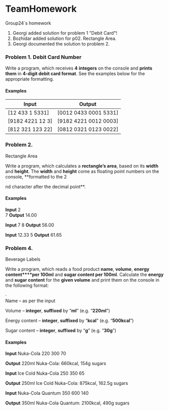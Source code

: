 # TeamHomework
Group24`s homework
1. Georgi added solution for problem 1 "Debit Card"!
2. Bozhidar added solution for p02. Rectangle Area.
3. Georgi documented the solution to problem 2.

### Problem 1. **Debit Card Number**

Write a program, which receives **4** **integers** on the console and **prints them** in **4-digit debit card format**. See the examples below for the appropriate formatting.

#### **Examples**

| **Input** | **Output** |
| --- | --- |
| [12 433 1 5331] | [0012 0433 0001 5331] |
| [9182 4221 12 3] | [9182 4221 0012 0003] |
| [812 321 123 22] | [0812 0321 0123 0022] |


### Problem 2.                 
Rectangle Area

Write a program, which calculates a **rectangle’s area**, based on its **width**
and **height**. The **width** and **height** come as
floating point numbers on the console, **formatted
to the 2

nd character after the decimal point**.

#### Examples
**Input**
2			
7
**Output**
14.00

 **Input**
7
8
**Output**
56.00

 **Input**
12.33
5
**Output**
61.65
 
 
### Problem 4.                 
Beverage Labels

Write a program, which reads a food product **name**, **volume**, **energy content****per 100ml** and **sugar content per 100ml**. Calculate the **energy** and **sugar content**
for the **given volume** and print them
on the console in the following format:

·        
Name – as per the input

Volume – **integer**,
**suffixed** by “**ml**” (e.g. “**220ml**”)
   
Energy content – **integer**, **suffixed** by “**kcal**” (e.g. “**500kcal**”)
   
Sugar content – **integer**, **suffixed** by “**g**” (e.g. “**30g**”) 

#### Examples

**Input**
Nuka-Cola
220
300
70

**Output**
 220ml Nuka-Cola:
660kcal, 154g
  sugars

**Input**
 Ice Cold Nuka-Cola
250
350
65

**Output**
250ml Ice Cold Nuka-Cola:
875kcal, 162.5g sugars

**Input**
Nuka-Cola Quantum
350
600
140
 
**Output**
350ml Nuka-Cola Quantum:
2100kcal, 490g sugars
 



 

